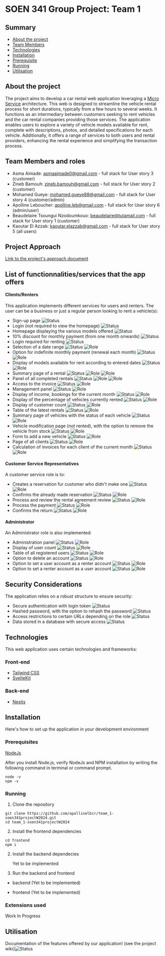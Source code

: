 # SOEN 341 Group Project: Team 1

## Summary

* [About the project](#about-the-project)
* [Team Members](#team-members)
* [Technologies](#technologies)
* [Installation](#installation)
* [Prerequisite](#prerequisites)
* [Running](#running)
* [Utilisation](#utilisation)



## About the project

The project aims to develop a car rental web application leveraging a [Micro Service](https://learn.microsoft.com/en-us/azure/architecture/guide/architecture-styles/microservices) architecture. 
This web is designed to streamline the vehicle rental process for short durations, typically from a 
few hours to several weeks. It functions as an intermediary between customers seeking to rent vehicles and the car 
rental companies providing those services. The application enables users to explore a variety of vehicle models 
available for rent, complete with descriptions, photos, and detailed specifications for each vehicle. Additionally, 
it offers a range of services to both users and rental providers, enhancing the rental experience and simplifying the 
transaction process.

## Team Members and roles

- Asma Aimade: asmaaimade0@gmail.com - full stack for User story 3 (customer)
- Zineb Bamouh: zineb.bamouh@gmail.com - full stack for User story 2 (customer)
- Mohamed Gueye: mohamed.gueye88@gmail.com - full stack for User story 4 (customer/admin)
- Apolline Leboucher: apolline.leb@gmail.com - full stack for User story 6 (admin/user)
- Beaudelaire Tsoungui Nzodoumkouo: beaudelaire@tutamail.com - full stack for User story 1 (customer)
- Kaoutar El Azzab: kaoutar.elazzab@gmail.com - full stack for User story 5 (all users)

## Project Approach
[Link to the project's approach document](https://docs.google.com/document/d/1U6NiEDSAmT1NGRBFCFDgL9N2u6lD7lsj/edit)

## List of functionnalities/services that the app offers

#### Clients/Renters

This application implements different services for users and renters. The user can be a business or just a regular person looking to rent a vehicle(s):

* Sign-up page
  ![Status][s-todo]
* Login (not required to view the homepage)
  ![Status][s-todo]
* Homepage displaying the various models offered
  ![Status][s-todo]
* 10% discount for monthly payment (from one month onwards)
  ![Status][s-todo]
* Login required for renting
  ![Status][s-todo]
* Selection of a date range
  ![Status][s-todo] ![Role][s-customer]
* Option for indefinite monthly payment (renewal each month)
  ![Status][s-todo] ![Role][s-customer]
* Display of models available for rent according to entered dates
  ![Status][s-todo] ![Role][s-customer]
* Summary page of a rental
  ![Status][s-todo] ![Role][s-customer] ![Role][s-renter]
* Panel of all completed rentals
  ![Status][s-todo] ![Role][s-customer] ![Role][s-renter]
* Access to the invoice
  ![Status][s-todo] ![Role][s-renter]
* Management panel
  ![Status][s-todo] ![Role][s-renter]
* Display of income, bookings for the current month
  ![Status][s-todo] ![Role][s-renter]
* Display of the percentage of vehicles currently rented
  ![Status][s-todo] ![Role][s-renter]
* Display of customer count
  ![Status][s-todo] ![Role][s-renter]
* Table of the latest rentals
  ![Status][s-todo] ![Role][s-renter]
* Summary page of vehicles with the status of each vehicle
  ![Status][s-todo] ![Role][s-renter]
* Vehicle modification page (not rented), with the option to remove the vehicle from stock
  ![Status][s-todo] ![Role][s-renter]
* Form to add a new vehicle
  ![Status][s-todo] ![Role][s-renter]
* Page of all clients
  ![Status][s-todo] ![Role][s-renter]
* Calculation of invoices for each client of the current month
  ![Status][s-todo] ![Role][s-renter]

#### Customer Service Representatives
A customer service role is to:
* Creates a reservation fur customer who didn't make one
  ![Status][s-todo] ![Role][s-renter]
* Confirms the already made reservation 
  ![Status][s-todo] ![Role][s-renter]
* Process and review the rental agreement review
  ![Status][s-todo] ![Role][s-renter]
* Process the payment 
  ![Status][s-todo] ![Role][s-renter]
* Confirms the return
  ![Status][s-todo] ![Role][s-renter]

#### Administrator
An Administrator role is also implemented:
* Administration panel
  ![Status][s-todo] ![Role][s-admin]
* Display of user count
  ![Status][s-todo] ![Role][s-admin]
* Table of all registered users
  ![Status][s-todo] ![Role][s-admin]
* Option to delete an account
  ![Status][s-todo] ![Role][s-admin]
* Option to set a user account as a renter account
  ![Status][s-todo] ![Role][s-admin]
* Option to set a renter account as a user account
  ![Status][s-todo] ![Role][s-admin]

## Security Considerations
The application relies on a robust structure to ensure security:
* Secure authentication with login token
  ![Status][s-todo]
* Hashed password, with the option to rehash the password
  ![Status][s-todo]
* Access restrictions to certain URLs depending on the role
  ![Status][s-todo]
* Data stored in a database with secure access
  ![Status][s-todo]

## Technologies
This web application uses certain technologies and frameworks:

### Front-end
* [Tailwind CSS](https://tailwindcss.com)
* [SvelteKit](https://kit.svelte.dev)

### Back-end
* [Nestjs](https://nestjs.com)

<!-- Installation -->
## Installation

Here's how to set up the application in your development environment

### Prerequisites

[NodeJs](https://nodejs.org/en/download)

After you install Node.js, verify NodeJs and NPM installation by writing the following command in terminal or command prompt.

```
node -v
npm -v
```

### Running

1. Clone the repository
```
git clone https://github.com/apollinelbcr/team_1-soen341projectW2024.git
cd team_1-soen341projectW2024
```

2. Install the frontend dependencies
```
cd frontend
npm i
```

2. Install the backend dependecies

   Yet to be implemented

3. Run the backend and frontend

- backend
  (Yet to be implemented)

- frontend
  (Yet to be implemented)
  

### Extensions used

Work In Progress

<!-- USAGE EXAMPLES -->
## Utilisation

Documentation of the features offered by our application! (see the project wiki)![Status][s-todo]

<!-- MARKDOWN LINKS & IMAGES -->
<!-- https://www.markdownguide.org/basic-syntax/#reference-style-links -->
[s-url]: (#roadmap)
[s-todo]: https://img.shields.io/static/v1?label=Statut&message=Todo&color=blue
[s-in-progress]: https://img.shields.io/static/v1?label=Statut&message=In%20progress&color=orange
[s-finished]: https://img.shields.io/static/v1?label=Statut&message=Finished&color=green
[s-customer]: https://img.shields.io/static/v1?label=Role&message=Customer&color=yellow
[s-renter]: https://img.shields.io/static/v1?label=Role&message=Renter&color=purple
[s-admin]: https://img.shields.io/static/v1?label=Role&message=Admin&color=red
[s-bug]: https://img.shields.io/static/v1?label=Statut&message=Bug&color=purple
[s-frontend]: https://img.shields.io/static/v1?label=Front-end&message=90%&color=green
[s-backend]: https://img.shields.io/static/v1?label=Back-end&message=40%&color=orange
